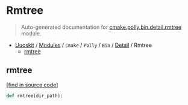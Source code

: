 # Rmtree

> Auto-generated documentation for [cmake.polly.bin.detail.rmtree](../../../../../cmake/polly/bin/detail/rmtree.py) module.

- [Uuoskit](../../../../README.md#uuoskit-index) / [Modules](../../../../MODULES.md#uuoskit-modules) / `Cmake` / `Polly` / `Bin` / [Detail](index.md#detail) / Rmtree
    - [rmtree](#rmtree)

## rmtree

[[find in source code]](../../../../../cmake/polly/bin/detail/rmtree.py#L12)

```python
def rmtree(dir_path):
```
